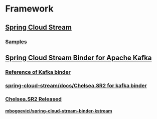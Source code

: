 # Framework

## [Spring Cloud Stream](https://github.com/spring-cloud/spring-cloud-stream)
### [Samples](https://github.com/spring-cloud/spring-cloud-stream-samples)

## [Spring Cloud Stream Binder for Apache Kafka](https://github.com/spring-cloud/spring-cloud-stream-binder-kafka)
### [Reference of Kafka binder](https://docs.spring.io/spring-cloud-stream/docs/Chelsea.SR2/reference/html/_apache_kafka_binder.html)
### [spring-cloud-stream/docs/Chelsea.SR2 for kafka binder](https://docs.spring.io/spring-cloud-stream/docs/Chelsea.SR2/reference/htmlsingle/index.html#_apache_kafka_binder_overview)

### [Chelsea.SR2 Released](https://spring.io/blog/2017/05/17/spring-cloud-stream-chelsea-sr2-released)

#### [mbogoevici/spring-cloud-stream-binder-kstream](https://github.com/mbogoevici/spring-cloud-stream-binder-kstream)
